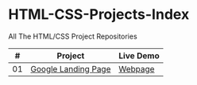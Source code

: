 # HTML-CSS-Projects-Index

All The HTML/CSS Project Repositories

|  #  | Project                                                                                 | Live Demo                                                           |
| :-: | --------------------------------------------------------------------------------------- | ------------------------------------------------------------------- |
| 01  | [Google Landing Page]([(https://github.com/mehmet-ozcelik/google-landing-page))                              | [Webpage](https://mehmet-ozcelik.github.io/google-landing-page/)               |
